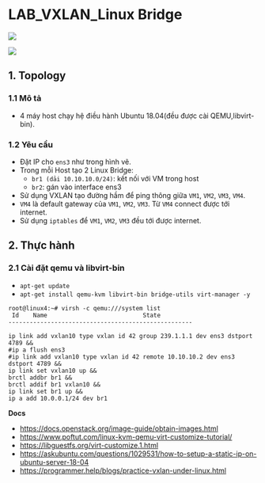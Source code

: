 # LAB_VXLAN_Linux Bridge

![](https://i.ibb.co/kB21XFG/Screenshot-from-2020-11-17-15-23-53.png)

![](https://i.ibb.co/sq28FRh/Screenshot-from-2020-11-17-15-43-29.png)

## 1. Topology
### 1.1 Mô tả
- 4 máy host chạy hệ điều hành Ubuntu 18.04(đều được cài QEMU,libvirt-bin).

### 1.2 Yêu cầu
- Đặt IP cho `ens3` như trong hình vẽ.
- Trong mỗi Host tạo 2 Linux Bridge:
  + `br1 (dải 10.10.10.0/24)`: kết nối với VM trong host 
  + `br2`: gán vào interface ens3
- Sử dụng VXLAN tạo đường hầm để ping thông giữa `VM1`, `VM2`, `VM3`, `VM4`.
- `VM4` là default gateway của `VM1`, `VM2`, `VM3`. Từ `VM4` connect được tới internet.
- Sử dụng `iptables` để `VM1`, `VM2`, `VM3` đều tới được internet.

## 2. Thực hành
### 2.1 Cài đặt qemu và libvirt-bin
- `apt-get update`
- `apt-get install qemu-kvm libvirt-bin bridge-utils virt-manager -y`

```
root@linux4:~# virsh -c qemu:///system list
 Id    Name                           State
----------------------------------------------------
```
```
ip link add vxlan10 type vxlan id 42 group 239.1.1.1 dev ens3 dstport 4789 &&
#ip a flush ens3
#ip link add vxlan10 type vxlan id 42 remote 10.10.10.2 dev ens3 dstport 4789 &&
ip link set vxlan10 up &&
brctl addbr br1 &&
brctl addif br1 vxlan10 &&
ip link set br1 up &&
ip a add 10.0.0.1/24 dev br1
```



__Docs__
- https://docs.openstack.org/image-guide/obtain-images.html
- https://www.poftut.com/linux-kvm-qemu-virt-customize-tutorial/
- https://libguestfs.org/virt-customize.1.html
- https://askubuntu.com/questions/1029531/how-to-setup-a-static-ip-on-ubuntu-server-18-04
- https://programmer.help/blogs/practice-vxlan-under-linux.html

